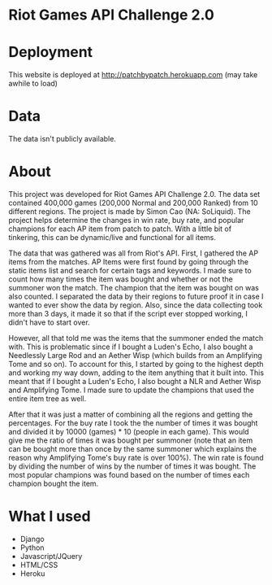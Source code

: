 # Riot Games API Challenge 2.0

# Deployment
This website is deployed at http://patchbypatch.herokuapp.com (may take awhile to load)

# Data
The data isn't publicly available.

# About
This project was developed for Riot Games API Challenge 2.0. The data set contained 400,000 games (200,000 Normal and 200,000 Ranked) from 10 different regions. The project is made by Simon Cao (NA: SoLiquid). The project helps determine the changes in win rate, buy rate, and popular champions for each AP item from patch to patch. With a little bit of tinkering, this can be dynamic/live and functional for all items.

The data that was gathered was all from Riot's API. First, I gathered the AP items from the matches. AP Items were first found by going through the static items list and search for certain tags and keywords. I made sure to count how many times the item was bought and whether or not the summoner won the match. The champion that the item was bought on was also counted. I separated the data by their regions to future proof it in case I wanted to ever show the data by region. Also, since the data collecting took more than 3 days, it made it so that if the script ever stopped working, I didn't have to start over. 

However, all that told me was the items that the summoner ended the match with. This is problematic since if I bought a Luden's Echo, I also bought a Needlessly Large Rod and an Aether Wisp (which builds from an Amplifying Tome and so on). To account for this, I started by going to the highest depth and working my way down, adding to the item anything that it built into. This meant that if I bought a Luden's Echo, I also bought a NLR and Aether Wisp and Amplifying Tome. I made sure to update the champions that used the entire item tree as well. 

After that it was just a matter of combining all the regions and getting the percentages. For the buy rate I took the the number of times it was bought and divided it by 10000 (games) * 10 (people in each game). This would give me the ratio of times it was bought per summoner (note that an item can be bought more than once by the same summoner which explains the reason why Amplifying Tome's buy rate is over 100%). The win rate is found by dividing the number of wins by the number of times it was bought. The most popular champions was found based on the number of times each champion bought the item. 

# What I used
* Django
* Python
* Javascript/JQuery
* HTML/CSS
* Heroku
